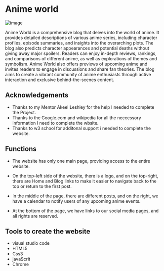 
# Anime world
![image](https://github.com/Sumit-Chawariya/Anime-World/assets/140414610/b6674846-6a5f-4ca4-85a9-e66d4af4a59b)


Anime World is a comprehensive blog that delves into the world of anime. It provides detailed descriptions of various anime series, including character profiles, episode summaries, and insights into the overarching plots. The blog also predicts character appearances and potential deaths without giving away major spoilers. Readers can enjoy in-depth reviews, rankings, and comparisons of different anime, as well as explorations of themes and symbolism. Anime World also offers previews of upcoming anime and invites readers to engage in discussions and share fan theories. The blog aims to create a vibrant community of anime enthusiasts through active interaction and exclusive behind-the-scenes content.


## Acknowledgements

 - Thanks to my Mentor Akeel Leshley for the help I needed to complete the Project.
 - Thanks to the Google.com and wikipedia for all the neccessory information I need to complete the wbsite.
 - Thanks to w3 school for additonal support i needed to complete the website.

## Functions

- The website has only one main page, providing access to the entire website.

- On the top-left side of the website, there is a logo, and on the top-right, there are Home and Blog links to make it easier to navigate back to the top or return to the first post.

- In the middle of the page, there are different posts, and on the right, we have a calendar to notify users of any upcoming anime events.

- At the bottom of the page, we have links to our social media pages, and all rights are reserved.



## Tools to create the website

- visual studio code
- HTML5
- Css3
- javaScrit
- Chrome
